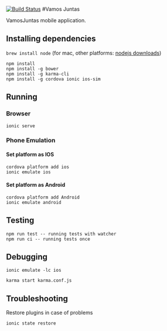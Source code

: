[![Build Status](https://snap-ci.com/VamosJuntas/vamosjuntas/branch/master/build_image)](https://snap-ci.com/VamosJuntas/vamosjuntas/branch/master)
#Vamos Juntas

VamosJuntas mobile application.

## Installing dependencies

`brew install node` (for mac, other platforms: [nodejs downloads](https://nodejs.org/en/download/))

```
npm install
npm install -g bower
npm install -g karma-cli
npm install -g cordova ionic ios-sim
```


## Running

### Browser

```
ionic serve
```
### Phone Emulation

#### Set platform as IOS

```
cordova platform add ios
ionic emulate ios
```

#### Set platform as Android

```
cordova platform add Android
ionic emulate android
```

## Testing

```
npm run test -- running tests with watcher
npm run ci -- running tests once
```

## Debugging

```
ionic emulate -lc ios
```
`karma start karma.conf.js`

## Troubleshooting

Restore plugins in case of problems

```
ionic state restore
```


